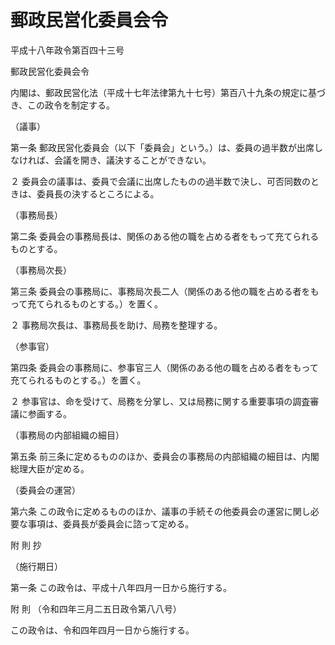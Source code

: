 # 郵政民営化委員会令

平成十八年政令第百四十三号

郵政民営化委員会令

内閣は、郵政民営化法（平成十七年法律第九十七号）第百八十九条の規定に基づき、この政令を制定する。

（議事）

第一条 郵政民営化委員会（以下「委員会」という。）は、委員の過半数が出席しなければ、会議を開き、議決することができない。

２ 委員会の議事は、委員で会議に出席したものの過半数で決し、可否同数のときは、委員長の決するところによる。

（事務局長）

第二条 委員会の事務局長は、関係のある他の職を占める者をもって充てられるものとする。

（事務局次長）

第三条 委員会の事務局に、事務局次長二人（関係のある他の職を占める者をもって充てられるものとする。）を置く。

２ 事務局次長は、事務局長を助け、局務を整理する。

（参事官）

第四条 委員会の事務局に、参事官三人（関係のある他の職を占める者をもって充てられるものとする。）を置く。

２ 参事官は、命を受けて、局務を分掌し、又は局務に関する重要事項の調査審議に参画する。

（事務局の内部組織の細目）

第五条 前三条に定めるもののほか、委員会の事務局の内部組織の細目は、内閣総理大臣が定める。

（委員会の運営）

第六条 この政令に定めるもののほか、議事の手続その他委員会の運営に関し必要な事項は、委員長が委員会に諮って定める。

附 則 抄

（施行期日）

第一条 この政令は、平成十八年四月一日から施行する。

附 則 （令和四年三月二五日政令第八八号）

この政令は、令和四年四月一日から施行する。
